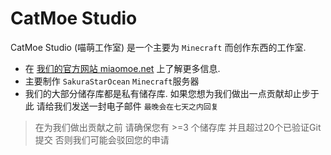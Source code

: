 # CatMoe Studio
CatMoe Studio (喵萌工作室) 是一个主要为 `Minecraft` 而创作东西的工作室.

- 在 [我们的官方网站 miaomoe.net](https://www.miaomoe.net/) 上了解更多信息.
- 主要制作 `SakuraStarOcean` `Minecraft`服务器
- 我们的大部分储存库都是私有储存库. 如果您想为我们做出一点贡献却止步于此 请给我们发送一封电子邮件 `最晚会在七天之内回复`
> 在为我们做出贡献之前 请确保您有 >=3 个储存库 并且超过20个已验证Git提交
> 否则我们可能会驳回您的申请
